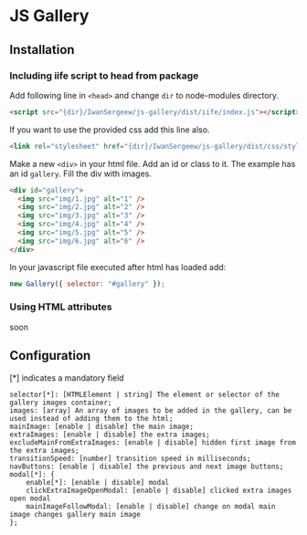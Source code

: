 # JS Gallery

## Installation

### Including iife script to head from package

Add following line in `<head>` and change `dir` to node-modules directory.

```html
<script src="{dir}/IwanSergeew/js-gallery/dist/iife/index.js"></script>
```

If you want to use the provided css add this line also.

```html
<link rel="stylesheet" href="{dir}/IwanSergeew/js-gallery/dist/css/style.css" />
```

Make a new `<div>` in your html file. Add an id or class to it. The example has an id `gallery`. Fill the div with images.

```html
<div id="gallery">
  <img src="img/1.jpg" alt="1" />
  <img src="img/2.jpg" alt="2" />
  <img src="img/3.jpg" alt="3" />
  <img src="img/4.jpg" alt="4" />
  <img src="img/5.jpg" alt="5" />
  <img src="img/6.jpg" alt="6" />
</div>
```

In your javascript file executed after html has loaded add:

```javascript
new Gallery({ selector: "#gallery" });
```

### Using HTML attributes

soon

## Configuration

[*] indicates a mandatory field

```
selector[*]: [HTMLElement | string] The element or selector of the gallery images container;
images: [array] An array of images to be added in the gallery, can be used instead of adding them to the html;
mainImage: [enable | disable] the main image;
extraImages: [enable | disable] the extra images;
excludeMainFromExtraImages: [enable | disable] hidden first image from the extra images;
transitionSpeed: [number] transition speed in milliseconds;
navButtons: [enable | disable] the previous and next image buttons;
modal[*]: {
    enable[*]: [enable | disable] modal
    clickExtraImageOpenModal: [enable | disable] clicked extra images open modal
    mainImageFollowModal: [enable | disable] change on modal main image changes gallery main image
};
```


